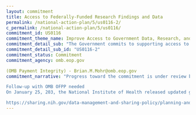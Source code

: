 ```yaml
---
layout: commitment
title: Access to Federally-Funded Research Findings and Data
permalink: /national-action-plan/5/us0116-2/
c_permalink: /national-action-plan/5/us0116/
commitment_id: US0116
commitment_theme_name: Improve Access to Government Data, Research, and Information
commitment_detail_sub: "The Government commits to supporting access to Federally-funded science and data… by permitting researchers to include publication and data sharing costs in their research budget proposals to Federal grant programs; "
commitment_detail_sub_id: "US0116-2"
commitment_status: Commitment
commitment_agency: omb.eop.gov

(OMB Payment Integrity) - Brian.M.Mohr@omb.eop.gov
commitment_narrative: "Progress toward the commitment is under review by the agency point of contact

Follow-up with OMB OFPP needed
On January 25, 203, the National Institute of Health released updated guidance for including costs related to publication and data sharing in budget proposals for Federal grant programs. [Was this announced more holistically somewhere?]

https://sharing.nih.gov/data-management-and-sharing-policy/planning-and-budgeting-for-data-management-and-sharing/budgeting-for-data-management-sharing#after"
---
```


